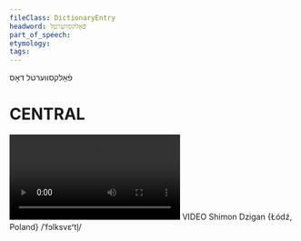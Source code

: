 ```yaml
---
fileClass: DictionaryEntry
headword: פֿאָלקסווערטל
part_of_speech: 
etymology: 
tags: 
---
```

פֿאָלקסווערטל
דאָס

CENTRAL
========

![](https://ia601508.us.archive.org/24/items/FilmLexicon/Dzigan-Folksvertl.mp4)
VIDEO Shimon Dzigan {Łódź, Poland}
/ˈfɔlksvɛʳtl̩/